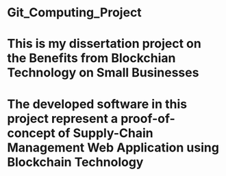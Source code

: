 # Git_Computing_Project

# This is my dissertation project on the Benefits from Blockchian Technology on Small Businesses

# The developed software in this project represent a proof-of-concept of Supply-Chain Management Web Application using Blockchain Technology
